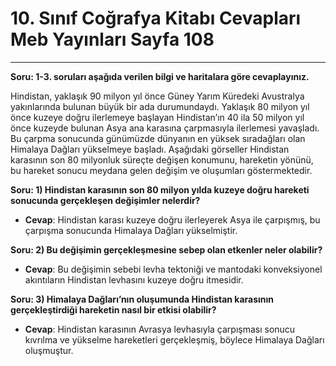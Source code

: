 # 10. Sınıf Coğrafya Kitabı Cevapları Meb Yayınları Sayfa 108

---

**Soru: 1-3. soruları aşağıda verilen bilgi ve haritalara göre cevaplayınız.**

Hindistan, yaklaşık 90 milyon yıl önce Güney Yarım Küredeki Avustralya yakınlarında bulunan büyük bir ada durumundaydı. Yaklaşık 80 milyon yıl önce kuzeye doğru ilerlemeye başlayan Hindistan’ın 40 ila 50 milyon yıl önce kuzeyde bulunan Asya ana karasına çarpmasıyla ilerlemesi yavaşladı. Bu çarpma sonucunda günümüzde dünyanın en yüksek sıradağları olan Himalaya Dağları yükselmeye başladı. Aşağıdaki görseller Hindistan karasının son 80 milyonluk süreçte değişen konumunu, hareketin yönünü, bu hareket sonucu meydana gelen değişim ve oluşumları göstermektedir.

**Soru: 1) Hindistan karasının son 80 milyon yılda kuzeye doğru hareketi sonucunda gerçekleşen değişimler nelerdir?**

-   **Cevap**: Hindistan karası kuzeye doğru ilerleyerek Asya ile çarpışmış, bu çarpışma sonucunda Himalaya Dağları yükselmiştir.

**Soru: 2) Bu değişimin gerçekleşmesine sebep olan etkenler neler olabilir?**

-   **Cevap**: Bu değişimin sebebi levha tektoniği ve mantodaki konveksiyonel akıntıların Hindistan levhasını kuzeye doğru itmesidir.

**Soru: 3) Himalaya Dağları’nın oluşumunda Hindistan karasının gerçekleştirdiği hareketin nasıl bir etkisi olabilir?**

-   **Cevap**: Hindistan karasının Avrasya levhasıyla çarpışması sonucu kıvrılma ve yükselme hareketleri gerçekleşmiş, böylece Himalaya Dağları oluşmuştur.
